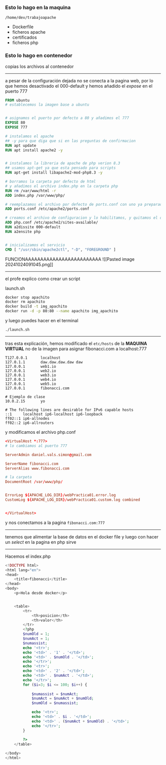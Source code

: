 ### Esto lo hago en la maquina
``/home/dev/trabajoapache``
- Dockerfile
- ficheros apache
- certificados
- ficheros php

### Esto lo hago en contenedor
copias los archivos al contenedor


---


a pesar de la configuración dejada no se conecta a la pagina web, por lo que hemos desactivado el 000-default y hemos añadido el *expose* en el puerto 777

```dockerfile
FROM ubuntu
# establecemos la imagen base a ubuntu


# asignamos el puerto por defecto a 80 y añadimos el 777
EXPOSE 80
EXPOSE 777

# instalamos el apache
## -y para que diga que si en las preguntas de confirmacion
RUN apt update
RUN apt install apache2 -y


# instalamos la libreria de apache de php verion 8.3
## usamos apt-get ya que esta pensado para scripts
RUN apt-get install libapache2-mod-php8.3 -y

# borramos la carpeta por defecto de html 
# y añadimos el archivo index.php en la carpeta php
RUN rm /var/www/html -r
ADD index.php /var/www/php/

# reemplazamos el archivo por defecto de ports.conf con uno ya preparado
ADD ports.conf /etc/apache2/ports.conf

# creamos el archivo de configuracion y lo habilitamos, y quitamos el default
ADD php.conf /etc/apache2/sites-available/
RUN a2dissite 000-default
RUN a2ensite php


# inicializamos el servicio
CMD [ "/usr/sbin/apache2ctl", "-D", "FOREGROUND" ]
```

FUNCIONAAAAAAAAAAAAAAAAAAAAAAAAA
![[Pasted image 20241024091045.png]]

---
el profe explico como crear un script

launch.sh
```bash
docker stop apachito
docker rm apachito
docker build -t img_apachito
docker run -d -p 80:80 --name apachito img_apachito
```

y luego puedes hacer en el terminal
```
./launch.sh
```


---

tras esta explicación, hemos modificado el `etc/hosts` de la **MAQUINA VIRTUAL** no de la imagen para asignar fibonacci.com a localhost:777

```
T127.0.0.1      localhost
127.0.1.1       daw.daw.daw.daw daw
127.0.0.1       web1.io
127.0.0.1       web2.io
127.0.0.1       web3.io
127.0.0.1       web4.io
127.0.0.1       web5.io
127.0.0.1       fibonacci.com

# Ejemplo de clase
10.0.2.15       yo

# The following lines are desirable for IPv6 capable hosts
::1     localhost ip6-localhost ip6-loopback
ff02::1 ip6-allnodes
ff02::2 ip6-allrouters
```

y modificamos el archivo php.conf
```conf
<VirtualHost *:777>
# lo cambiamos al puerto 777

ServerAdmin daniel.vals.simon@gmail.com

ServerName fibonacci.com
ServerAlias www.fibonacci.com

# la carpeta
DocumentRoot /var/www/php/


ErrorLog ${APACHE_LOG_DIR}/webPractica01.error.log
CustomLog ${APACHE_LOG_DIR}/webPractica01.custom.log combined


</VirtualHost>
```

y nos conectamos a la pagina ``fibonacci.com:777``

---
tenemos que alimentar la base de datos en el docker file y luego con hacer un *select* en la pagina en php sirve

---

Hacemos el index.php

```php
<!DOCTYPE html>
<html lang="en">
<head>
    <title>fibonacci</title>
</head>
<body>
    <p>Hola desde docker</p>


    <table>
        <tr>
            <th>posicion</th>
            <th>valor</th>
        </tr>
        <?php
        $numOld = 1;
        $numAct = 1;
        $numassist;
        echo '<tr>';
        echo '<td>' . '1' . '</td>';
        echo '<td>' . $numOld . '</td>';
        echo '</tr>';
        echo '<tr>';
        echo '<td>' . '2' . '</td>';
        echo '<td>' . $numAct . '</td>';
        echo '</tr>';
        for ($i=3; $i <= 100; $i++) {
            
            $numassist = $numAct;
            $numAct = $numAct + $numOld;
            $numOld = $numassist;

            echo '<tr>';
            echo '<td>' . $i . '</td>';
            echo '<td>' . ($numAct + $numOld) . '</td>';
            echo '</tr>';
        }
        
        ?>
    </table>

</body>
</html>
```